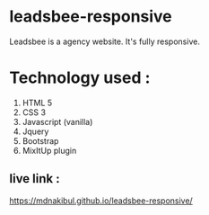 # leadsbee-responsive
Leadsbee is a agency website. It's fully responsive. 
# Technology used : 
1. HTML 5
2. CSS 3
3. Javascript (vanilla)
4. Jquery
5. Bootstrap
6. MixItUp plugin
 
 ## live link : 
https://mdnakibul.github.io/leadsbee-responsive/
